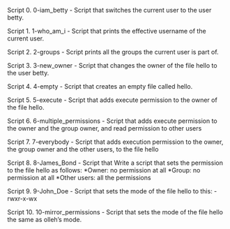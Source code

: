 Script 0. 0-iam_betty - Script that switches the current user to the user betty.

Script 1. 1-who_am_i - Script that prints the effective username of the current user.

Script 2. 2-groups - Script prints all the groups the current user is part of.

Script 3. 3-new_owner - Script that changes the owner of the file hello to the user betty.

Script 4. 4-empty - Script that creates an empty file called hello.

Script 5. 5-execute - Script that adds execute permission to the owner of the file hello.

Script 6. 6-multiple_permissions - Script that adds execute permission to the owner and the group owner, and read permission to other users

Script 7. 7-everybody - Script that adds execution permission to the owner, the group owner and the other users, to the file hello

Script 8. 8-James_Bond - Script that Write a script that sets the permission to the file hello as follows:
    *Owner: no permission at all
    *Group: no permission at all
    *Other users: all the permissions

Script 9. 9-John_Doe - Script that sets the mode of the file hello to this: -rwxr-x-wx

Script 10. 10-mirror_permissions - Script that sets the mode of the file hello the same as olleh’s mode.


